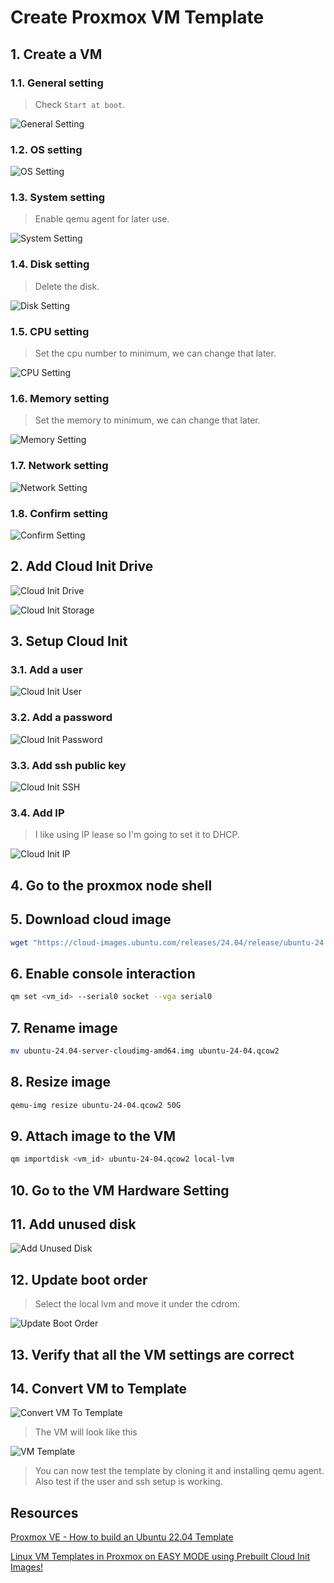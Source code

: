 # Create Proxmox VM Template

## 1. Create a VM

### 1.1. General setting

> Check `Start at boot`.

![General Setting](/create_vm_general.png)

### 1.2. OS setting

![OS Setting](/create_vm_os.png)

### 1.3. System setting

> Enable qemu agent for later use.

![System Setting](/create_vm_system.png)

### 1.4. Disk setting

> Delete the disk.

![Disk Setting](/create_vm_disk.png)

### 1.5. CPU setting

> Set the cpu number to minimum, we can change that later.

![CPU Setting](/create_vm_cpu.png)

### 1.6. Memory setting

> Set the memory to minimum, we can change that later.

![Memory Setting](/create_vm_memory.png)

### 1.7. Network setting

![Network Setting](/create_vm_network.png)

### 1.8. Confirm setting

![Confirm Setting](/create_vm_confirm.png)

## 2. Add Cloud Init Drive

![Cloud Init Drive](/create_vm_hardware.png)

![Cloud Init Storage](/create_vm_storage.png)

## 3. Setup Cloud Init

### 3.1. Add a user

![Cloud Init User](/create_vm_add_user.png)

### 3.2. Add a password

![Cloud Init Password](/create_vm_add_password.png)

### 3.3. Add ssh public key

![Cloud Init SSH](/create_vm_add_ssh.png)

### 3.4. Add IP

> I like using IP lease so I'm going to set it to DHCP.

![Cloud Init IP](/create_vm_add_ip.png)

## 4. Go to the proxmox node shell

## 5. Download cloud image

```bash
wget "https://cloud-images.ubuntu.com/releases/24.04/release/ubuntu-24.04-server-cloudimg-amd64.img"
```

## 6. Enable console interaction

```bash
qm set <vm_id> --serial0 socket --vga serial0
```

## 7. Rename image

```bash
mv ubuntu-24.04-server-cloudimg-amd64.img ubuntu-24-04.qcow2
```

## 8. Resize image

```bash
qemu-img resize ubuntu-24-04.qcow2 50G

```

## 9. Attach image to the VM

```bash
qm importdisk <vm_id> ubuntu-24-04.qcow2 local-lvm
```

## 10. Go to the VM Hardware Setting

## 11. Add unused disk

![Add Unused Disk](/create_vm_add_unused_disk.png)

## 12. Update boot order

> Select the local lvm and move it under the cdrom.

![Update Boot Order](/create_vm_update_boot_order.png)

## 13. Verify that all the VM settings are correct

## 14. Convert VM to Template

![Convert VM To Template](/create_vm_to_template.png)

> The VM will look like this

![VM Template](/create_vm_template.png)

> You can now test the template by cloning it and installing qemu agent.
> Also test if the user and ssh setup is working.

## Resources

[Proxmox VE - How to build an Ubuntu 22.04 Template](https://www.youtube.com/watch?v=MJgIm03Jxdo)

[Linux VM Templates in Proxmox on EASY MODE using Prebuilt Cloud Init Images!](https://www.apalrd.net/posts/2023/pve_cloud/)
